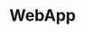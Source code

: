 # WebApp
<!DOCTYPE html>
<html>
    <head>
        <meta charset="UTF-8>
        <meta name="viewport" content="width=device-width, initial-scale=1">
        <style>
      
        </style>
    </head>
    <body>
        <a href="https://sketchfab.com/models/7f5fbd7d9c534a1b9bc613e21d78bdb4/embed?autostart=1&internal=1&tracking=0&ui_ar=0&ui_infos=0&ui_snapshots=1&ui_stop=0&ui_theatre=1&ui_watermark=0">
            빗살무늬 토기 모델링
        </a>
    </body>  
</html>
